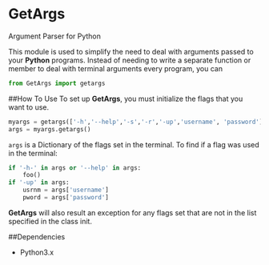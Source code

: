 # GetArgs
Argument Parser for Python

This module is used to simplify the need to deal with arguments passed to
your __Python__ programs.  Instead of needing to write a separate function or
member to deal with terminal arguments every program, you can 
```python
from GetArgs import getargs
```

##How To Use
To set up __GetArgs__, you must initialize the flags that you want to use.
```python
myargs = getargs(['-h','--help','-s','-r','-up','username', 'password'])
args = myargs.getargs()
```

`args` is a Dictionary of the flags set in the terminal.  To find if a flag was 
used in the terminal:
```python
if '-h-' in args or '--help' in args:
    foo()
if '-up' in args:
    usrnm = args['username']
    pword = args['password']
```

__GetArgs__ will also result an exception for any flags set that are not in the
list specified in the class init.

##Dependencies
 * Python3.x
